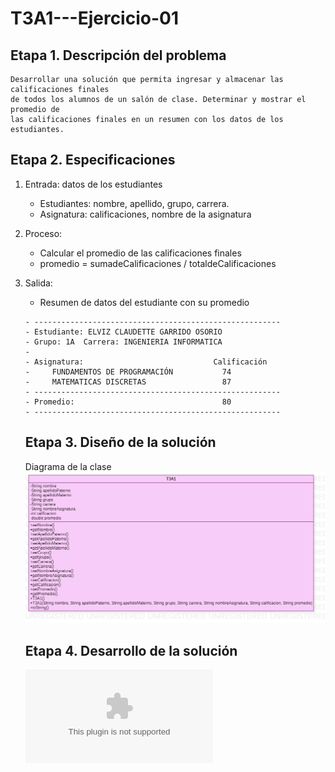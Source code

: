 # T3A1---Ejercicio-01

## Etapa 1. Descripción del problema 
    Desarrollar una solución que permita ingresar y almacenar las calificaciones finales
    de todos los alumnos de un salón de clase. Determinar y mostrar el promedio de 
    las calificaciones finales en un resumen con los datos de los estudiantes.

## Etapa 2. Especificaciones
1. Entrada: datos de los estudiantes
   - Estudiantes: nombre, apellido, grupo, carrera.
   - Asignatura: calificaciones, nombre de la asignatura
2. Proceso:
   - Calcular el promedio de las calificaciones finales
   - promedio = sumadeCalificaciones / totaldeCalificaciones
3. Salida:
   - Resumen de datos del estudiante con su promedio
    
    ~~~
   - -------------------------------------------------------
   - Estudiante: ELVIZ CLAUDETTE GARRIDO OSORIO 
   - Grupo: 1A  Carrera: INGENIERIA INFORMATICA
   -
   - Asignatura:                             Calificación 
   -     FUNDAMENTOS DE PROGRAMACIÓN           74
   -     MATEMATICAS DISCRETAS                 87
   - -------------------------------------------------------
   - Promedio:                                 80
   - -------------------------------------------------------
    ~~~
    
    ## Etapa 3. Diseño de la solución
    Diagrama de la clase
    ![](https://github.com/ElvizClaudette/T3A1---Ejercicio-01/blob/main/T3A1.png)
    
    ## Etapa 4. Desarrollo de la solución
    ![](https://github.com/ElvizClaudette/T3A1---Ejercicio-01/blob/main/T3A1.zip)
